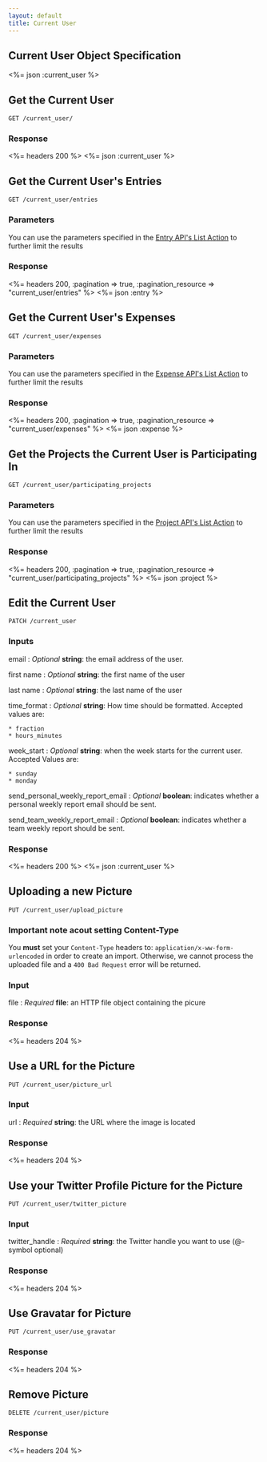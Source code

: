 ```yaml
---
layout: default
title: Current User
---
```


## Current User Object Specification
<%= json :current_user %>

## Get the Current User

~~~
GET /current_user/
~~~

### Response

<%= headers 200 %>
<%= json :current_user %>

## Get the Current User's Entries

~~~
GET /current_user/entries
~~~

### Parameters

You can use the parameters specified in the [Entry API's List Action](/entries/index.html#list) to further limit the results

### Response

<%= headers 200, :pagination => true, :pagination_resource => "current_user/entries" %>
<%= json :entry %>

## Get the Current User's Expenses

~~~
GET /current_user/expenses
~~~

### Parameters

You can use the parameters specified in the [Expense API's List Action](/expenses/index.html#list) to further limit the results

### Response

<%= headers 200, :pagination => true, :pagination_resource => "current_user/expenses" %>
<%= json :expense %>

## Get the Projects the Current User is Participating In

~~~
GET /current_user/participating_projects
~~~

### Parameters

You can use the parameters specified in the [Project API's List Action](/projects/index.html#list) to further limit the results

### Response

<%= headers 200, :pagination => true, :pagination_resource => "current_user/participating_projects" %>
<%= json :project %>

## Edit the Current User

~~~
PATCH /current_user
~~~

### Inputs

email
: *Optional* **string**: the email address of the user.

first name
: *Optional* **string**: the first name of the user

last name
: *Optional* **string**: the last name of the user

time_format
: *Optional* **string**: How time should be formatted. Accepted values are:

    * fraction
    * hours_minutes

week_start
: *Optional* **string**: when the week starts for the current user. Accepted Values are:

    * sunday
    * monday

send_personal_weekly_report_email
: *Optional* **boolean**: indicates whether a personal weekly report email should be sent.

send_team_weekly_report_email
: *Optional* **boolean**: indicates whether a team weekly report should be sent.

### Response

<%= headers 200 %>
<%= json :current_user %>

## Uploading a new Picture

~~~
PUT /current_user/upload_picture
~~~

### Important note acout setting Content-Type
You **must** set your `Content-Type` headers to: `application/x-ww-form-urlencoded` in order to create an import. Otherwise, we cannot process the uploaded file and a `400 Bad Request` error will be returned.

### Input

file
: *Required* **file**: an HTTP file object containing the picure

### Response

<%= headers 204 %>

## Use a URL for the Picture

~~~
PUT /current_user/picture_url
~~~

### Input

url
: *Required* **string**: the URL where the image is located

### Response

<%= headers 204 %>

## Use your Twitter Profile Picture for the Picture

~~~
PUT /current_user/twitter_picture
~~~

### Input

twitter_handle
: *Required* **string**: the Twitter handle you want to use (@-symbol optional)

### Response
<%= headers 204 %>

## Use Gravatar for Picture

~~~
PUT /current_user/use_gravatar
~~~

### Response

<%= headers 204 %>

## Remove Picture

~~~
DELETE /current_user/picture
~~~

### Response

<%= headers 204 %>



